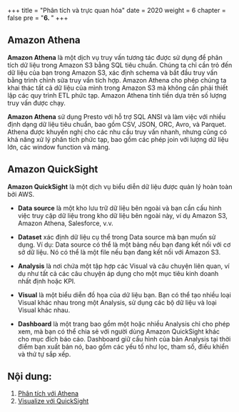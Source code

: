 +++
title = "Phân tích và trực quan hóa"
date = 2020
weight = 6
chapter = false
pre = "<b>6. </b>"
+++

## Amazon Athena

**Amazon Athena** là một dịch vụ truy vấn tương tác được sử dụng để phân tích dữ liệu trong Amazon S3 bằng SQL tiêu chuẩn. Chúng ta chỉ cần trỏ đến dữ liệu của bạn trong Amazon S3, xác định schema và bắt đầu truy vấn bằng trình chỉnh sửa truy vấn tích hợp. Amazon Athena cho phép chúng ta khai thác tất cả dữ liệu của mình trong Amazon S3 mà không cần phải thiết lập các quy trình ETL phức tạp. Amazon Athena tính tiền dựa trên số lượng truy vấn được chạy.

**Amazon Athena** sử dụng Presto với hỗ trợ SQL ANSI và làm việc với nhiều định dạng dữ liệu tiêu chuẩn, bao gồm CSV, JSON, ORC, Avro, và Parquet. Athena được khuyến nghị cho các nhu cầu truy vấn nhanh, nhưng cũng có khả năng xử lý phân tích phức tạp, bao gồm các phép join với lượng dữ liệu lớn, các window function và mảng.

## Amazon QuickSight

**Amazon QuickSight** là một dịch vụ biểu diễn dữ liệu được quản lý hoàn toàn bởi AWS.

- **Data source** là một kho lưu trữ dữ liệu bên ngoài và bạn cần cấu hình việc truy cập dữ liệu trong kho dữ liệu bên ngoài này, ví dụ Amazon S3, Amazon Athena, Salesforce, v.v.

- **Dataset** xác định dữ liệu cụ thể trong Data source mà bạn muốn sử dụng. Ví dụ: Data source có thể là một bảng nếu bạn đang kết nối với cơ sở dữ liệu. Nó có thể là một file nếu bạn đang kết nối với Amazon S3.

- **Analysis** là nơi chứa một tập hợp các Visual và câu chuyện liên quan, ví dụ như tất cả các câu chuyện áp dụng cho một mục tiêu kinh doanh nhất định hoặc KPI.

- **Visual** là một biểu diễn đồ họa của dữ liệu bạn. Bạn có thể tạo nhiều loại Visual khác nhau trong một Analysis, sử dụng các bộ dữ liệu và loại Visual khác nhau.

- **Dashboard** là một trang bao gồm một hoặc nhiều Analysis chỉ cho phép xem, mà bạn có thể chia sẻ với người dùng Amazon QuickSight khác cho mục đích báo cáo. Dashboard giữ cấu hình của bản Analysis tại thời điểm bạn xuất bản nó, bao gồm các yếu tố như lọc, tham số, điều khiển và thứ tự sắp xếp.

## Nội dung:

1. [Phân tích với Athena](6.1-athena)
2. [Visualize với QuickSight](6.2-quicksight)
